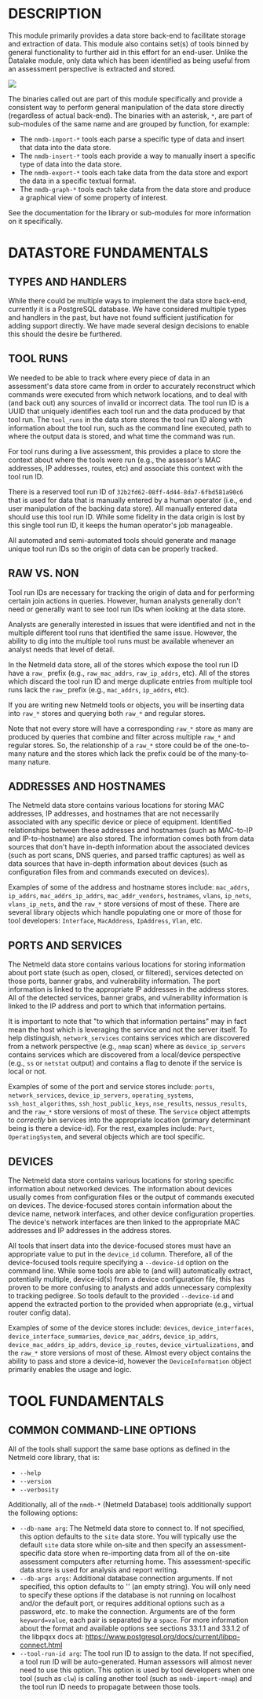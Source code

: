 DESCRIPTION
===========

This module primarily provides a data store back-end to facilitate storage and
extraction of data.  This module also contains set(s) of tools binned by
general functionality to further aid in this effort for an end-user.  Unlike
the Datalake module, only data which has been identified as being useful from
an assessment perspective is extracted and stored.

![](docs/netmeld-datastore.png)

The binaries called out are part of this module specifically and provide a
consistent way to perform general manipulation of the data store directly
(regardless of actual back-end).  The binaries with an asterisk, `*`, are
part of sub-modules of the same name and are grouped by function, for example:

* The `nmdb-import-*` tools each parse a specific type of data and insert that
  data into the data store.
* The `nmdb-insert-*` tools each provide a way to manually insert a specific
  type of data into the data store.
* The `nmdb-export-*` tools each take data from the data store and export the
  data in a specific textual format.
* The `nmdb-graph-*` tools each take data from the data store and produce a
  graphical view of some property of interest.

See the documentation for the library or sub-modules for more information on it
specifically.


DATASTORE FUNDAMENTALS
======================

TYPES AND HANDLERS
------------------
While there could be multiple ways to implement the data store back-end,
currently it is a PostgreSQL database.  We have considered multiple types
and handlers in the past, but have not found sufficient justification for
adding support directly.  We have made several design decisions to enable
this should the desire be furthered.


TOOL RUNS
---------

We needed to be able to track where every piece of data in an assessment's
data store came from in order to accurately reconstruct which commands were
executed from which network locations, and to deal with (and back out) any
sources of invalid or incorrect data.  The tool run ID is a UUID that
uniquely identifies each tool run and the data produced by that tool run.
The `tool_runs` in the data store stores the tool run ID along with
information about the tool run, such as the command line executed,
path to where the output data is stored, and what time the command was run.

For tool runs during a live assessment, this provides a place to store the
context about where the tools were run (e.g., the assessor's MAC addresses,
IP addresses, routes, etc) and associate this context with the tool run ID.

There is a reserved tool run ID of `32b2fd62-08ff-4d44-8da7-6fbd581a90c6`
that is used for data that is manually entered by a human operator
(i.e., end user manipulation of the backing data store).
All manually entered data should use this tool run ID.
While some fidelity in the data origin is lost by this single tool run ID,
it keeps the human operator's job manageable.

All automated and semi-automated tools should generate and manage
unique tool run IDs so the origin of data can be properly tracked.


RAW VS. NON
-----------

Tool run IDs are necessary for tracking the origin of data and for
performing certain join actions in queries.  However, human analysts
generally don't need or generally want to see tool run IDs when looking
at the data store.

Analysts are generally interested in issues that were identified and
not in the multiple different tool runs that identified the same issue.
However, the ability to dig into the multiple tool runs must be available
whenever an analyst needs that level of detail.

In the Netmeld data store, all of the stores which expose the tool run ID
have a `raw_` prefix (e.g., `raw_mac_addrs`, `raw_ip_addrs`, etc).
All of the stores which discard the tool run ID and merge
duplicate entries from multiple tool runs lack the `raw_` prefix
(e.g., `mac_addrs`, `ip_addrs`, etc).

If you are writing new Netmeld tools or objects, you will be inserting data
into `raw_*` stores and querying both `raw_*` and regular stores.

Note that not every store will have a corresponding `raw_*` store
as many are produced by queries that combine and filter across multiple
`raw_*` and regular stores.  So, the relationship of a `raw_*` store could be
of the one-to-many nature and the stores which lack the prefix could be of the
many-to-many nature.


ADDRESSES AND HOSTNAMES
-----------------------

The Netmeld data store contains various locations for storing
MAC addresses, IP addresses, and hostnames that are not necessarily
associated with any specific device or piece of equipment.
Identified relationships between these addresses and hostnames
(such as MAC-to-IP and IP-to-hostname) are also stored.
The information comes both from data sources
that don't have in-depth information about the associated devices
(such as port scans, DNS queries, and parsed traffic captures)
as well as data sources that have in-depth information about devices
(such as configuration files from and commands executed on devices).

Examples of some of the address and hostname stores include:
`mac_addrs`, `ip_addrs`, `mac_addrs_ip_addrs`, `mac_addr_vendors`,
`hostnames`, `vlans`, `ip_nets`, `vlans_ip_nets`,
and the `raw_*` store versions of most of these.
There are several library objects which handle populating one or more of those
for tool developers:
`Interface`, `MacAddress`, `IpAddress`, `Vlan`, etc.


PORTS AND SERVICES
------------------

The Netmeld data store contains various locations for storing
information about port state (such as open, closed, or filtered),
services detected on those ports, banner grabs, and vulnerability information.
The port information is linked to the appropriate IP addresses
in the address stores.
All of the detected services, banner grabs, and vulnerability information
is linked to the IP address and port to which that information pertains.

It is important to note that "to which that information pertains" may in fact
mean the host which is leveraging the service and not the server itself.  To
help distinguish, `network_services` contains services which are discovered
from a network perspective (e.g., `nmap` scan) where as `device_ip_servers`
contains services which are discovered from a local/device perspective
(e.g., `ss` or `netstat` output) and contains a flag to denote if the
service is local or not.

Examples of some of the port and service stores include:
`ports`, `network_services`, `device_ip_servers`, `operating_systems`,
`ssh_host_algorithms`, `ssh_host_public_keys`, `nse_results`, `nessus_results`,
and the `raw_*` store versions of most of these.
The `Service` object attempts to *correctly* bin services into the
appropriate location (primary determinant being is there a device-id).
For the rest, examples include:
`Port`, `OperatingSystem`, and several objects which are tool specific.



DEVICES
-------

The Netmeld data store contains various locations for storing specific
information about networked devices.  The information about devices usually
comes from configuration files or the output of commands executed on devices.
The device-focused stores contain information about the device name, network
interfaces, and other device configuration properties.  The device's network
interfaces are then linked to the appropriate MAC addresses and IP addresses in
the address stores.

All tools that insert data into the device-focused stores must
have an appropriate value to put in the `device_id` column.
Therefore, all of the device-focused tools require specifying a
`--device-id` option on the command line.
While some tools are able to (and will) automatically extract, potentially
multiple, device-id(s) from a device configuration file, this has proven to
be more confusing to analysts and adds unnecessary complexity to tracking
pedigree.
So tools default to the provided `--device-id` and append the extracted portion
to the provided when appropriate (e.g., virtual router config data).

Examples of some of the device stores include:
`devices`, `device_interfaces`, `device_interface_summaries`,
`device_mac_addrs`, `device_ip_addrs`, `device_mac_addrs_ip_addrs`,
`device_ip_routes`, `device_virtualizations`,
and the `raw_*` store versions of most of these.
Almost every object contains the ability to pass and store a device-id, however
the `DeviceInformation` object primarily enables the usage and logic.


TOOL FUNDAMENTALS
=================

COMMON COMMAND-LINE OPTIONS
---------------------------

All of the tools shall support the same base options as defined in the Netmeld
core library, that is:

* `--help`
* `--version`
* `--verbosity`

Additionally, all of the `nmdb-*` (Netmeld Database) tools additionally support
the following options:

* `--db-name arg`: The Netmeld data store to connect to. If not specified, this
option defaults to the `site` data store.  You will typically use the default
`site` data store while on-site and then specify an assessment-specific data store
when re-importing data from all of the on-site assessment computers after
returning home.  This assessment-specific data store is used for analysis and
report writing.
* `--db-args args`: Additional database connection arguments. If not specified,
this option defaults to '' (an empty string).  You will only need to specify these
options if the database is not running on localhost and/or the default port,
or requires additional options such as a password, etc. to make the connection.
Arguments are of the form `keyword=value`, each pair is separated by a `space`.
For more information about the format and available options see sections
33.1.1 and 33.1.2 of the libpqxx docs at:
https://www.postgresql.org/docs/current/libpq-connect.html
* `--tool-run-id arg`: The tool run ID to assign to the data.  If not specified,
a tool run ID will be auto-generated.  Human assessors will almost never need
to use this option.  This option is used by tool developers when one tool
(such as `clw`) is calling another tool (such as `nmdb-import-nmap`) and the
tool run ID needs to propagate between those tools.
